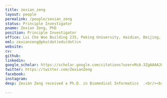 ```yaml
---
title: zexian_zeng
layout: people
permalink: /people/zexian_zeng
status: Principle Investigator
pname: Zexian Zeng, PhD
position: Principle Investigator
office: Lui Che Woo Building 235, Peking University, Haidian, Beijing, China, 100084
eml: zexianzeng@pku(dot)edu(dot)cn
website:
cv: 
github:
linkedin:
google_scholar: https://scholar.google.com/citations?user=McA-3ZgAAAAJ&hl=en&oi=ao
twitter: https://twitter.com/ZexianZeng
facebook: 
instagram:
desp: Zexian Zeng received a Ph.D. in Biomedical Informatics  .<br/><br/> His lab.<br/><br/> In transcription and epigenetic gene regulation, Dr. Zeng .<br/> Dr. Zeng <br/>.
 
---
```



